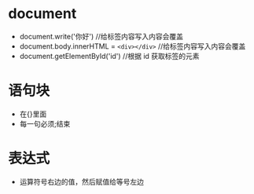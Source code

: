 # document

- document.write('你好') //给标签内容写入内容会覆盖
- document.body.innerHTML = `<div></div>` //给标签内容写入内容会覆盖
- document.getElementById('id') //根据 id 获取标签的元素

# 语句块

- 在{}里面
- 每一句必须;结束

# 表达式

- 运算符号右边的值，然后赋值给等号左边
